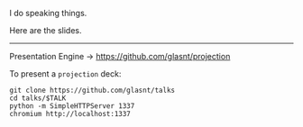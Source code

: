 I do speaking things. 

Here are the slides. 

----

Presentation Engine -> https://github.com/glasnt/projection 

To present a `projection` deck: 

	git clone https://github.com/glasnt/talks
	cd talks/$TALK
	python -m SimpleHTTPServer 1337
	chromium http://localhost:1337
